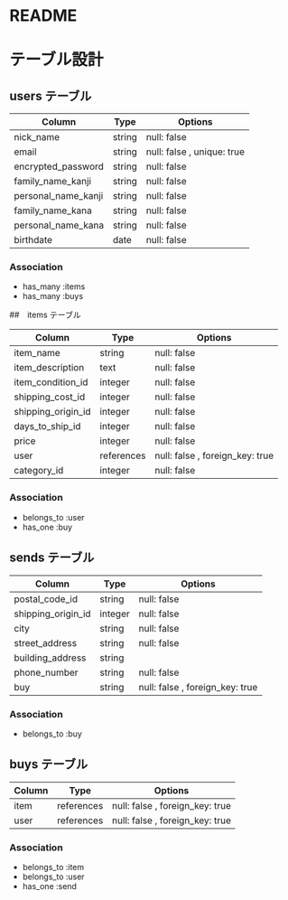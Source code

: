 # README

# テーブル設計

## users テーブル

| Column             | Type   | Options                    |
| ------------------ | ------ | -------------------------- |
| nick_name          | string | null: false                |
| email              | string | null: false , unique: true |
| encrypted_password | string | null: false                |
| family_name_kanji  | string | null: false                |
| personal_name_kanji| string | null: false                |
| family_name_kana   | string | null: false                |
| personal_name_kana | string | null: false                |
| birthdate          | date   | null: false                |

### Association
- has_many :items
- has_many :buys


##　items テーブル

| Column             | Type       | Options                         |
| ------------------ | -----------| --------------------------------|
| item_name          | string     | null: false                     |
| item_description   | text       | null: false                     |
| item_condition_id  | integer    | null: false                     |
| shipping_cost_id   | integer    | null: false                     |
| shipping_origin_id | integer    | null: false                     |
| days_to_ship_id    | integer    | null: false                     |
| price              | integer    | null: false                     |
| user               | references | null: false , foreign_key: true | 
| category_id        | integer    | null: false                     |

### Association

- belongs_to :user
- has_one :buy

## sends テーブル

| Column             | Type    | Options                         |
| -------------------| --------| --------------------------------|
| postal_code_id     | string  | null: false                     |
| shipping_origin_id | integer | null: false                     |
| city               | string  | null: false                     |
| street_address     | string  | null: false                     |
| building_address   | string  |                                 |
| phone_number       | string  | null: false                     |
| buy                | string  | null: false , foreign_key: true |

### Association

- belongs_to :buy

## buys テーブル

| Column             | Type       | Options                         |
| ------------------ | -----------| ------------------------------- |
| item               | references | null: false , foreign_key: true |
| user               | references | null: false , foreign_key: true |

### Association

- belongs_to :item
- belongs_to :user
- has_one :send